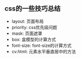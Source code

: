 ## css的一些技巧总结

- layout: 页面布局
- priority: css优先级问题
- mask: 页面遮罩
- box: 盒模型的计算方式
- font-size: font-size的计算方式
- cv.html: 元素水平垂直居中的方法